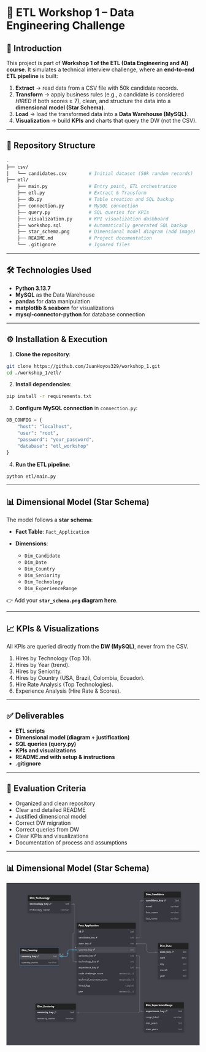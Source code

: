 # 🚀 ETL Workshop 1 – Data Engineering Challenge

## 📌 Introduction

This project is part of **Workshop 1 of the ETL (Data Engineering and AI) course**.
It simulates a technical interview challenge, where an **end-to-end ETL pipeline** is built:

1. **Extract** → read data from a CSV file with 50k candidate records.
2. **Transform** → apply business rules (e.g., a candidate is considered *HIRED* if both scores ≥ 7), clean, and structure the data into a **dimensional model (Star Schema)**.
3. **Load** → load the transformed data into a **Data Warehouse (MySQL)**.
4. **Visualization** → build **KPIs** and charts that query the DW (not the CSV).

---

## 📂 Repository Structure

```bash
.
├── csv/
│   └── candidates.csv        # Initial dataset (50k random records)
├── etl/
    ├── main.py               # Entry point, ETL orchestration
    ├── etl.py                # Extract & Transform
    ├── db.py                 # Table creation and SQL backup
    ├── connection.py         # MySQL connection
    ├── query.py              # SQL queries for KPIs
    ├── visualization.py      # KPI visualization dashboard
    ├── workshop.sql          # Automatically generated SQL backup
    ├── star_schema.png       # Dimensional model diagram (add image)
    ├── README.md             # Project documentation
    └── .gitignore            # Ignored files
```

---

## 🛠️ Technologies Used

* **Python 3.13.7**
* **MySQL** as the Data Warehouse
* **pandas** for data manipulation
* **matplotlib & seaborn** for visualizations
* **mysql-connector-python** for database connection

---

## ⚙️ Installation & Execution

1. **Clone the repository**:

```bash
git clone https://github.com/JuanHoyos329/workshop_1.git
cd ./workshop_1/etl/
```

2. **Install dependencies**:

```bash
pip install -r requirements.txt
```

3. **Configure MySQL connection** in `connection.py`:

```python
DB_CONFIG = {
    "host": "localhost",
    "user": "root",
    "password": "your_password",
    "database": "etl_workshop"
}
```

4. **Run the ETL pipeline**:

```bash
python etl/main.py
```

---

## 📊 Dimensional Model (Star Schema)

The model follows a **star schema**:

* **Fact Table**: `Fact_Application`
* **Dimensions**:

  * `Dim_Candidate`
  * `Dim_Date`
  * `Dim_Country`
  * `Dim_Seniority`
  * `Dim_Technology`
  * `Dim_ExperienceRange`

👉 Add your **`star_schema.png` diagram here**.

---

## 📈 KPIs & Visualizations

All KPIs are queried directly from the **DW (MySQL)**, never from the CSV.

1. Hires by Technology (Top 10).
2. Hires by Year (trend).
3. Hires by Seniority.
4. Hires by Country (USA, Brazil, Colombia, Ecuador).
5. Hire Rate Analysis (Top Technologies).
6. Experience Analysis (Hire Rate & Scores).

---

## ✅ Deliverables

* **ETL scripts**
* **Dimensional model (diagram + justification)**
* **SQL queries (query.py)**
* **KPIs and visualizations**
* **README.md with setup & instructions**
* **.gitignore**

---

## 📌 Evaluation Criteria

* Organized and clean repository
* Clear and detailed README
* Justified dimensional model
* Correct DW migration
* Correct queries from DW
* Clear KPIs and visualizations
* Documentation of process and assumptions

---

## 📊 Dimensional Model (Star Schema)

![Star Schema](Star_Schema.png)
